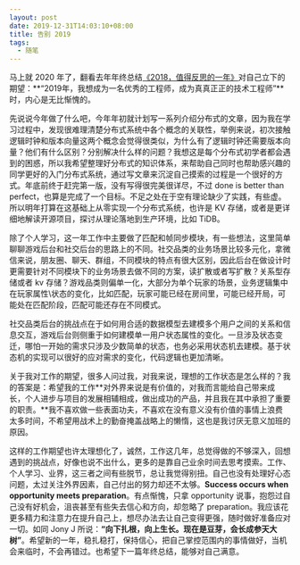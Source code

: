 ```yaml
---
layout: post
date: 2019-12-31T14:03:10+08:00
title: 告别 2019
tags: 
  - 随笔
---
```


马上就 2020 年了，翻看去年年终总结[《2018，值得反思的一年》](https://masutangu.com/2018/12/28/2018-review/)对自己立下的期望：**“2019年，我想成为一名优秀的工程师，成为真真正正的技术工程师”**时，内心是无比惭愧的。

先说说今年做了什么吧，今年年初就计划写一系列介绍分布式的文章，因为我在学习过程中，发现很难理清楚分布式系统中各个概念的关联性，举例来说，初次接触逻辑时钟和版本向量这两个概念会觉得很类似，为什么有了逻辑时钟还需要版本向量？他们有什么区别？分别解决什么样的问题？我想这是每个分布式初学者都会遇到的困惑，所以我希望整理好分布式的知识体系，来帮助自己同时也帮助感兴趣的同学更好的入门分布式系统，通过写文章来沉淀自己摸索的过程是一个很好的方式。年底前终于赶完第一版，没有写得很完美很详尽，不过 done is better than perfect，也算是完成了一个目标。不足之处在于空有理论缺少了实践，有些虚。所以明年打算在这基础上从零实现一个分布式系统，也许是 KV 存储，或者是更详细地解读开源项目，探讨从理论落地到生产环境，比如 TiDB。

除了个人学习，这一年工作中主要做了匹配和帧同步模块，有一些想法，这里简单聊聊游戏后台和社交后台的思路上的不同。社交品类的业务场景比较多元化，拿微信来说，朋友圈、聊天、群组，不同模块的特点有很大区别，因此后台在做设计时更需要针对不同模块下的业务场景去做不同的方案，读扩散或者写扩散？关系型存储或者 kv 存储？游戏品类则偏单一化，大部分为单个玩家的场景，业务逻辑集中在玩家属性\状态的变化，比如匹配，玩家可能已经在房间里，可能已经开局，可能处在匹配阶段，匹配可能还存在不同模式。

社交品类后台的挑战点在于如何用合适的数据模型去建模多个用户之间的关系和信息交互，游戏后台则侧重于如何建模单一用户状态属性的变化。一旦涉及状态变迁，哪怕一开始的需求只涉及少数简单的状态，也务必采用状态机去建模。基于状态机的实现可以很好的应对需求的变化，代码逻辑也更加清晰。

关于我对工作的期望，很多人问过我，对我来说，理想的工作状态是怎么样的？我的答案是：希望我的工作**对外界来说是有价值的，对我而言能给自己带来成长，个人进步与项目的发展相辅相成，做出成功的产品，并且我在其中承担了重要的职责。**我不喜欢做一些表面功夫，不喜欢在没有意义没有价值的事情上浪费太多时间，不希望用战术上的勤奋掩盖战略上的懒惰，这也是我讨厌无意义加班的原因。

这样的工作期望也许太理想化了，诚然，工作这几年，总觉得做的不够深入，回想遇到的挑战点，好像也说不出什么，更多的是靠自己业余时间去思考摸索。工作、个人学习、业界，这三者之间有些脱节，总让我觉得别扭。自己也没有处理好心态问题，太过关注外界因素，自己付出的努力却还不太够。**Success occurs when opportunity meets preparation**。有点惭愧，只拿 opportunity 说事，抱怨过自己没有好机会，沮丧甚至有些失去信心和方向，却忽略了 preparation。我应该花更多精力和注意力在提升自己上，想尽办法去让自己变得更强，随时做好准备应对一切。如同 Jony J 所说：**“向下扎根，向上生长。现在是豆芽，会长成参天大树”**。希望新的一年，稳扎稳打，保持信心，把自己掌控范围内的事情做好，当机会来临时，不会再错过。也希望下一篇年终总结，能够对自己满意。